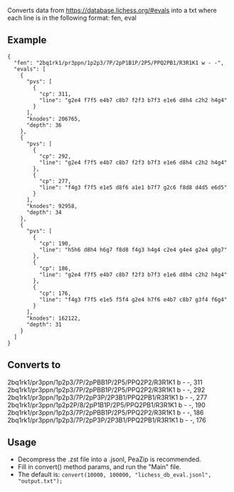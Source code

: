 Converts data from https://database.lichess.org/#evals into a txt where each line is in the following format: 
fen, eval

## Example
```
{
  "fen": "2bq1rk1/pr3ppn/1p2p3/7P/2pP1B1P/2P5/PPQ2PB1/R3R1K1 w - -",
  "evals": [
    {
      "pvs": [
        {
          "cp": 311,
          "line": "g2e4 f7f5 e4b7 c8b7 f2f3 b7f3 e1e6 d8h4 c2h2 h4g4"
        }
      ],
      "knodes": 206765,
      "depth": 36
    },
    {
      "pvs": [
        {
          "cp": 292,
          "line": "g2e4 f7f5 e4b7 c8b7 f2f3 b7f3 e1e6 d8h4 c2h2 h4g4"
        },
        {
          "cp": 277,
          "line": "f4g3 f7f5 e1e5 d8f6 a1e1 b7f7 g2c6 f8d8 d4d5 e6d5"
        }
      ],
      "knodes": 92958,
      "depth": 34
    },
    {
      "pvs": [
        {
          "cp": 190,
          "line": "h5h6 d8h4 h6g7 f8d8 f4g3 h4g4 c2e4 g4e4 g2e4 g8g7"
        },
        {
          "cp": 186,
          "line": "g2e4 f7f5 e4b7 c8b7 f2f3 b7f3 e1e6 d8h4 c2h2 h4g4"
        },
        {
          "cp": 176,
          "line": "f4g3 f7f5 e1e5 f5f4 g2e4 h7f6 e4b7 c8b7 g3f4 f6g4"
        }
      ],
      "knodes": 162122,
      "depth": 31
    }
  ]
}
```
## Converts to

2bq1rk1/pr3ppn/1p2p3/7P/2pPBB1P/2P5/PPQ2P2/R3R1K1 b - -, 311\
2bq1rk1/pr3ppn/1p2p3/7P/2pPBB1P/2P5/PPQ2P2/R3R1K1 b - -, 292\
2bq1rk1/pr3ppn/1p2p3/7P/2pP3P/2P3B1/PPQ2PB1/R3R1K1 b - -, 277\
2bq1rk1/pr3ppn/1p2p2P/8/2pP1B1P/2P5/PPQ2PB1/R3R1K1 b - -, 190\
2bq1rk1/pr3ppn/1p2p3/7P/2pPBB1P/2P5/PPQ2P2/R3R1K1 b - -, 186\
2bq1rk1/pr3ppn/1p2p3/7P/2pP3P/2P3B1/PPQ2PB1/R3R1K1 b - -, 176

## Usage
- Decompress the .zst file into a .jsonl, PeaZip is recommended.
- Fill in convert() method params, and run the "Main" file.
- The default is: ```convert(10000, 100000, "lichess_db_eval.jsonl", "output.txt");```
